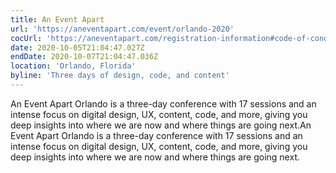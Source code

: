 ```yaml
---
title: An Event Apart
url: 'https://aneventapart.com/event/orlando-2020'
cocUrl: 'https://aneventapart.com/registration-information#code-of-conduct'
date: 2020-10-05T21:04:47.027Z
endDate: 2020-10-07T21:04:47.036Z
location: 'Orlando, Florida'
byline: 'Three days of design, code, and content'
---
```

An Event Apart Orlando is a three-day conference with 17 sessions and an intense focus on digital design, UX, content, code, and more, giving you deep insights into where we are now and where things are going next.An Event Apart Orlando is a three-day conference with 17 sessions and an intense focus on digital design, UX, content, code, and more, giving you deep insights into where we are now and where things are going next.



